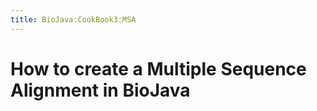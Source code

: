 ```yaml
---
title: BioJava:CookBook3:MSA
---
```


How to create a Multiple Sequence Alignment in BioJava
======================================================
